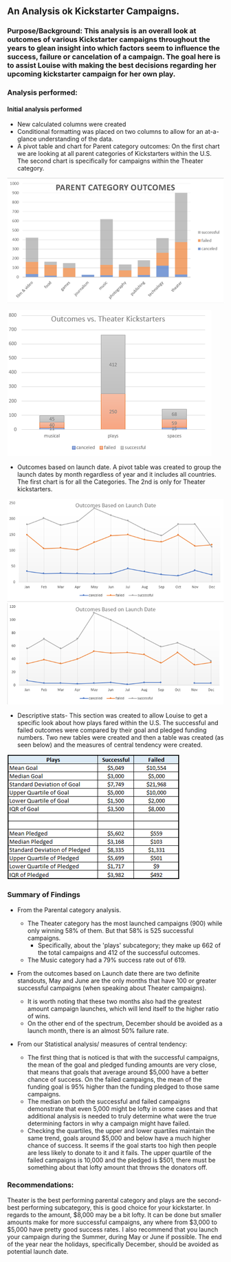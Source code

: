 ## An Analysis ok Kickstarter Campaigns.
### Purpose/Background: This analysis is an overall look at outcomes of various Kickstarter campaigns throughout the years to glean insight into which factors seem to influence the success, failure or cancelation of a campaign. The goal here is to assist Louise with making the best decisions regarding her upcoming kickstarter campaign for her own play.

### Analysis performed:

#### Initial analysis performed
  * New calculated columns were created
  * Conditional formatting was placed on two columns to allow for an at-a-glance understanding of the data.
* A pivot table and chart for Parent category outcomes: On the first chart we are looking at all parent categories of Kickstarters within the U.S. The second chart is specifically for campaigns within the Theater category.

![Parental Category Outcomes - Theater](https://github.com/Deelacole2/kickstarter-analysis/blob/main/Png.Kickstarter/parentalcategoryoutcomes2.png)

![Outcomes of Theater Kickstarters](https://github.com/Deelacole2/kickstarter-analysis/blob/main/Png.Kickstarter/outcomesvstheaterkickstarters.png)

* Outcomes based on launch date. A pivot table was created to group the launch dates by month regardless of year and it includes all countries. The first chart is for all the Categories. The 2nd is only for Theater kickstarters. 

![Outcomes Based on Launch Date - All Categories](https://github.com/Deelacole2/kickstarter-analysis/blob/main/Png.Kickstarter/outcomesbasedonlaunchdate3.png)
![Outcomes Based on Launch Date - All Categories](https://github.com/Deelacole2/kickstarter-analysis/blob/main/Png.Kickstarter/outcomesbasedonlaunchdate2.png)

* Descriptive stats- This section was created to allow Louise to get a specific look about how plays fared within the U.S. The successful and failed outcomes were compared by their goal and pledged funding numbers. Two new tables were created and then a table was created (as seen below) and the measures of central tendency were created.

![Outcomes Based on Launch Date - All Categories](https://github.com/Deelacole2/kickstarter-analysis/blob/main/Png.Kickstarter/stats.png)

### Summary of Findings
  * From the Parental category analysis.
    - The Theater category has the most launched campaigns (900) while only winning 58% of them. But that 58% is 525 successful campaigns.
      - Specifically, about the 'plays' subcategory; they make up 662 of the total campaigns and 412 of the successful outcomes.
    - The Music category had a 79% success rate out of 619.
  
  * From the outcomes based on Launch date there are two definite standouts, May and June are the only months that have 100 or greater successful campaigns (when speaking about Theater campaigns). 
    - It is worth noting that these two months also had the greatest amount campaign launches, which will lend itself to the higher ratio of wins. 
    - On the other end of the spectrum, December should be avoided as a launch month, there is an almost 50% failure rate.
    
  * From our Statistical analysis/ measures of central tendency:
    - The first thing that is noticed is that with the successful campaigns, the mean of the goal and pledged funding amounts are very close, that means that goals that average around $5,000 have a better chance of success. On the failed campaigns, the mean of the funding goal is 95% higher than the funding pledged to those same campaigns.
    - The median on both the successful and failed campaigns demonstrate that even 5,000 might be lofty in some cases and that additional analysis is needed to truly determine what were the true determining factors in why a campaign might have failed.
    - Checking the quartiles, the upper and lower quartiles maintain the same trend, goals around $5,000 and below have a much higher chance of success. It seems if the goal starts too high then people are less likely to donate to it and it fails. The upper quartile of the failed campaigns is 10,000 and the pledged is $501, there must be something about that lofty amount that throws the donators off.

### Recommendations:

Theater is the best performing parental category and plays are the second-best performing subcategory, this is good choice for your kickstarter. In regards to the amount, $8,000 may be a bit lofty. It can be done but smaller amounts make for more successful campaigns, any where from $3,000 to $5,000 have pretty good success rates. I also recommend that you launch your campaign during the Summer, during May or June if possible. The end of the year near the holidays, specifically December, should be avoided as potential launch date.



